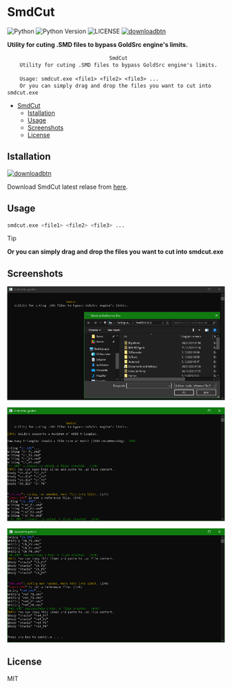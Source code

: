 # SmdCut
![Python](https://img.shields.io/badge/python-%2314354C.svg?style=for-the-badge&logo=python&logoColor=white) ![Python Version](https://img.shields.io/static/v1?label=Version&message=3.11&style=for-the-badge&labelColor=4B8BBE&color=FFE873&logo=python&logoColor=ffffff) ![LICENSE](https://img.shields.io/static/v1?label=LICENSE&message=MIT&style=for-the-badge) [<img alt="downloadbtn" src="https://dabuttonfactory.com/button.png?t=Download&f=Ubuntu-Bold&ts=30&tc=fff&hp=15&vp=15&c=6&bgt=unicolored&bgc=238636&bs=4&bc=37914a" width="77px">](https://github.com/sanalzio/SmdCut/releases)

**Utility for cuting .SMD files to bypass GoldSrc engine's limits.**

```
                                 SmdCut
    Utility for cuting .SMD files to bypass GoldSrc engine's limits.

    Usage: smdcut.exe <file1> <file2> <file3> ...
    Or you can simply drag and drop the files you want to cut into smdcut.exe
```

- [SmdCut](#smdcut)
  - [Istallation](#istallation)
  - [Usage](#usage)
  - [Screenshots](#screenshots)
  - [License](#license)

## Istallation
[<img alt="downloadbtn" src="https://dabuttonfactory.com/button.png?t=Download&f=Ubuntu-Bold&ts=30&tc=fff&hp=15&vp=15&c=6&bgt=unicolored&bgc=238636&bs=4&bc=37914a" width="100px">](https://github.com/sanalzio/SmdCut/releases)

Download SmdCut latest relase from [here](https://github.com/sanalzio/SmdCut/releases).

## Usage

```bash
smdcut.exe <file1> <file2> <file3> ...
```

> [!TIP]
> **Or you can simply drag and drop the files you want to cut into smdcut.exe**

## Screenshots

![1](scrn1.png)

![2](scrn2.png)

![3](scrn3.png)

## License
MIT
